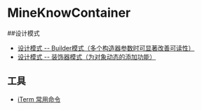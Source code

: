 # MineKnowContainer

##设计模式
- [设计模式 -- Builder模式（多个构造器参数时可显著改善可读性）](https://github.com/pzxwhc/MineKnowContainer/issues/2)
- [设计模式 -- 装饰器模式（为对象动态的添加功能）](https://github.com/pzxwhc/MineKnowContainer/issues/3)

## 工具
- [iTerm 常用命令](https://github.com/pzxwhc/MineKnowContainer/issues/1) 

